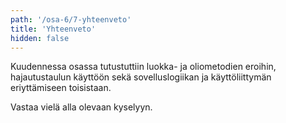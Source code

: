 ```yaml
---
path: '/osa-6/7-yhteenveto'
title: 'Yhteenveto'
hidden: false
---
```



Kuudennessa osassa tutustuttiin luokka- ja oliometodien eroihin, hajautustaulun käyttöön sekä sovelluslogiikan ja käyttöliittymän eriyttämiseen toisistaan.

Vastaa vielä alla olevaan kyselyyn.

<quiznator id='5c571494017ffc13eddca70b'></quiznator>
